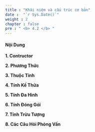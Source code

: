 ```yaml
---
title : "Khái niệm và cấu trúc cơ bản"
date :  "`r Sys.Date()`"
weight : 2 
chapter : false
pre : " <b> 4.2 </b> "
---
```


#### Nội Dung

**1. Contructor** 

**2. Phương Thức**

**3. Thuộc Tính**

**4. Tính Kế Thừa**

**5. Tính Đa Hình**

**6. Tính Đóng Gói**

**7. Tính Trừu Tượng**

**8. Các Câu Hỏi Phỏng Vấn**